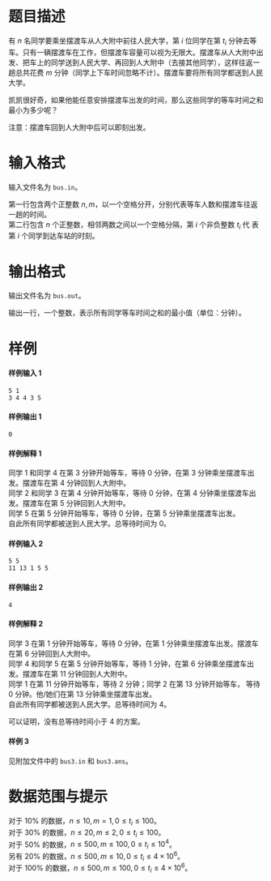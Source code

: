 
# 题目描述

有 $n$ 名同学要乘坐摆渡车从人大附中前往人民大学，第 $i$ 位同学在第 $t_i$ 分钟去等车。只有一辆摆渡车在工作，但摆渡车容量可以视为无限大。摆渡车从人大附中出发、把车上的同学送到人民大学、再回到人大附中（去接其他同学），这样往返一趟总共花费 $m$ 分钟（同学上下车时间忽略不计）。摆渡车要将所有同学都送到人民大学。

凯凯很好奇，如果他能任意安排摆渡车出发的时间，那么这些同学的等车时间之和最小为多少呢？

注意：摆渡车回到人大附中后可以即刻出发。

# 输入格式

输入文件名为 `bus.in`。

第一行包含两个正整数 $n,m$，以一个空格分开，分别代表等车人数和摆渡车往返一趟的时间。  
第二行包含 $n$ 个正整数，相邻两数之间以一个空格分隔，第 $i$ 个非负整数 $t_i$ 代 表第 $i$ 个同学到达车站的时刻。

# 输出格式

输出文件名为 `bus.out`。

输出一行，一个整数，表示所有同学等车时间之和的最小值（单位：分钟）。

# 样例

#### 样例输入 1

```plain
5 1 
3 4 4 3 5 
```

#### 样例输出 1

```plain
0
```

#### 样例解释 1

同学 $1$ 和同学 $4$ 在第 $3$ 分钟开始等车，等待 $0$ 分钟，在第 $3$ 分钟乘坐摆渡车出发。摆渡车在第 $4$ 分钟回到人大附中。  
同学 $2$ 和同学 $3$ 在第 $4$ 分钟开始等车，等待 $0$ 分钟，在第 $4$ 分钟乘坐摆渡车出发。摆渡车在第 $5$ 分钟回到人大附中。  
同学 $5$ 在第 $5$ 分钟开始等车，等待 $0$ 分钟，在第 $5$ 分钟乘坐摆渡车出发。  
自此所有同学都被送到人民大学。总等待时间为 $0$。

#### 样例输入 2

```plain
5 5 
11 13 1 5 5 
```

#### 样例输出 2

```plain
4
```

#### 样例解释 2

同学 $3$ 在第 $1$ 分钟开始等车，等待 $0$ 分钟，在第 $1$ 分钟乘坐摆渡车出发。摆渡车在第 $6$ 分钟回到人大附中。   
同学 $4$ 和同学 $5$ 在第 $5$ 分钟开始等车，等待 $1$ 分钟，在第 $6$ 分钟乘坐摆渡车出发。摆渡车在第 $11$ 分钟回到人大附中。  
同学 $1$ 在第 $11$ 分钟开始等车，等待 $2$ 分钟；同学 $2$ 在第 $13$ 分钟开始等车， 等待 $0$ 分钟。他/她们在第 $13$ 分钟乘坐摆渡车出发。  
自此所有同学都被送到人民大学。总等待时间为 $4$。

可以证明，没有总等待时间小于 $4$ 的方案。

#### 样例 3

见附加文件中的 `bus3.in` 和 `bus3.ans`。

# 数据范围与提示

对于 $10\%$ 的数据，$n \le 10, m = 1, 0 \le t_i \le 100$。  
对于 $30\%$ 的数据，$n \le 20, m \le 2, 0 \le t_i \le 100$。  
对于 $50\%$ 的数据，$n \le 500, m \le 100, 0 \le t_i \le 10^4$。  
另有 $20\%$ 的数据，$n \le 500, m \le 10, 0 \le t_i \le 4 \times 10^6$。  
对于 $100\%$ 的数据，$n \le 500, m \le 100, 0 \le t_i \le 4 \times 10^6$。

